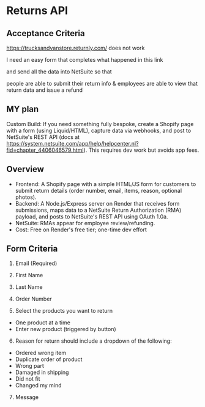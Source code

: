 # Returns API

## Acceptance Criteria
https://trucksandvanstore.returnly.com/ does not work

I need an easy form that completes what happened in this link

and send all the data into NetSuite so that 

people are able to submit their return info & employees are able to view that return data and issue a refund


## MY plan 
Custom Build: If you need something fully bespoke, create a Shopify page with a form (using Liquid/HTML), capture data via webhooks, and post to NetSuite's REST API (docs at https://system.netsuite.com/app/help/helpcenter.nl?fid=chapter_4406046579.html). This requires dev work but avoids app fees.

## Overview
- Frontend: 
A Shopify page with a simple HTML/JS form for customers to submit return details (order number, email, items, reason, optional photos).
- Backend: 
A Node.js/Express server on Render that receives form submissions, maps data to a NetSuite Return Authorization (RMA) payload, and posts to NetSuite's REST API using OAuth 1.0a.
- NetSuite: 
RMAs appear for employee review/refunding.
- Cost: 
Free on Render's free tier; one-time dev effort

## Form Criteria
1. Email (Required)
2. First Name
3. Last Name

4. Order Number

5. Select the products you want to return
- One product at a time
- Enter new product (triggered by button)

6. Reason for return should include a dropdown of the following:
- Ordered wrong item
- Duplicate order of product
- Wrong part
- Damaged in shipping
- Did not fit
- Changed my mind

7. Message
